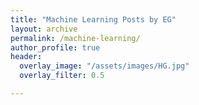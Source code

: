 ```yaml
---
title: "Machine Learning Posts by EG"
layout: archive
permalink: /machine-learning/
author_profile: true
header:
  overlay_image: "/assets/images/HG.jpg"
  overlay_filter: 0.5

---
```


